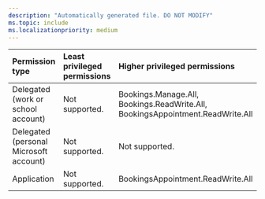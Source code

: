```yaml
---
description: "Automatically generated file. DO NOT MODIFY"
ms.topic: include
ms.localizationpriority: medium
---
```


|Permission type|Least privileged permissions|Higher privileged permissions|
|:---|:---|:---|
|Delegated (work or school account)|Not supported.|Bookings.Manage.All, Bookings.ReadWrite.All, BookingsAppointment.ReadWrite.All|
|Delegated (personal Microsoft account)|Not supported.|Not supported.|
|Application|Not supported.|BookingsAppointment.ReadWrite.All|

